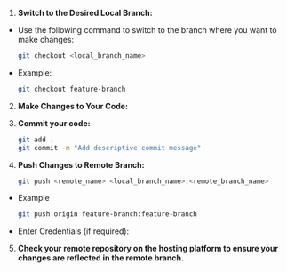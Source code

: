1. **Switch to the Desired Local Branch:**
 - Use the following command to switch to the branch where you want to make changes:
   ```bash
   git checkout <local_branch_name>
 - Example:
   ```bash
   git checkout feature-branch

2. **Make Changes to Your Code:**

3. **Commit your code:**
    ```bash
    git add .
    git commit -m "Add descriptive commit message"
   
4. **Push Changes to Remote Branch:**
    ```bash
    git push <remote_name> <local_branch_name>:<remote_branch_name>
 - Example
    ```bash
    git push origin feature-branch:feature-branch
 - Enter Credentials (if required):

5. **Check your remote repository on the hosting platform to ensure your changes are reflected in the remote branch.**
